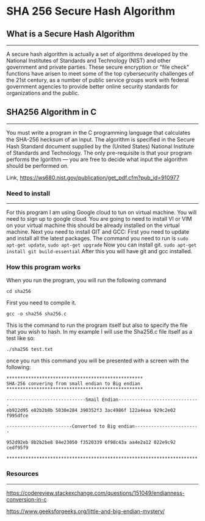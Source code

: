 # SHA 256 Secure Hash Algorithm

## What is a Secure Hash Algorithm

--------------------------------------------------------------------------------

A secure hash algorithm is actually a set of algorithms developed by the National Institutes of Standards and Technology (NIST)
and other government and private parties. These secure encryption or "file check" 
functions have arisen to meet some of the top cybersecurity challenges of the 21st century, 
as a number of public service groups work with federal government agencies to provide better 
online security standards for organizations and the public.

## SHA256 Algorithm in C

--------------------------------------------------------------------------------------------------------
You must write a program in the C programming language that calculates the SHA-256 hecksum of an input. 
The algorithm is speciﬁed in the Secure Hash Standard
document supplied by the (United States) National Institute of Standards and Technology. 
The only pre-requisite is that your program performs the lgorithm — you are free to decide what input the 
algorithm should be performed on.

Link, https://ws680.nist.gov/publication/get_pdf.cfm?pub_id=910977

### Need to install

--------------------------------------------------------------------------------
For this program I am using Google cloud to tun on virtual machine. You will need to sign up to google cloud.
You are going to need to install VI or VIM on your virtual machine this should be already installed on the virtual machine.
Next you need to install GIT and GCC:
First you need to update and install all the latest packages. The command you need to run is ```sudo apt-get update```, ```sudo apt-get upgrade```
Now you can install git.
```sudo apt-get install git build-essential```
After this you will have git and gcc installed.

### How this program works
When you run the program, you will run the following command

```
cd sha256
```
First you need to compile it.

```
gcc -o sha256 sha256.c
```
This is the command to run the program itself but also to specify the file that you wish to hash. 
In my example I will use the Sha256.c file itself as a test like so:
```
./sha256 test.txt
```


once you run this command you will be presented with a screen with the following:

```
**************************************************
SHA-256 convering from small endian to Big endian
**************************************************

-----------------------------Smail Endian------------------------------
eb922d95 e82b2b8b 5030e284 390352f3 3ac4986f 122a4eaa 929c2e02 f995dfce

------------------------Converted to Big endian------------------------

952d92eb 8b2b2be8 84e23050 f3520339 6f98c43a aa4e2a12 022e9c92 cedf95f9

**********************************************************************
```

### Resources

--------------------------------------------------------------------------------

<https://codereview.stackexchange.com/questions/151049/endianness-conversion-in-c> 

<https://www.geeksforgeeks.org/little-and-big-endian-mystery/>
